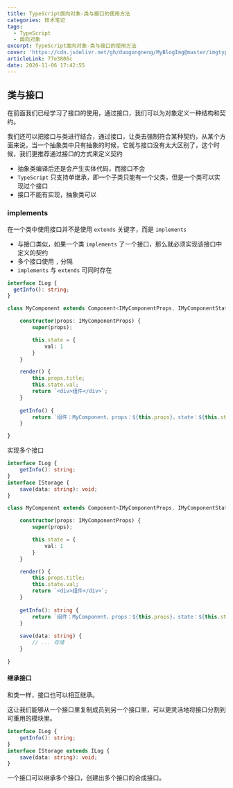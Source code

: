 ```yaml
---
title: TypeScript面向对象-类与接口的使用方法
categories: 技术笔记
tags:
  - TypeScript
  - 面向对象
excerpt: TypeScript面向对象-类与接口的使用方法
cover: 'https://cdn.jsdelivr.net/gh/duogongneng/MyBlogImg@master/imgtypescriptmianxiangduix.png'
articleLink: 77e3806c
date: 2020-11-06 17:42:55
---
```


## 类与接口

在前面我们已经学习了接口的使用，通过接口，我们可以为对象定义一种结构和契约。

我们还可以把接口与类进行结合，通过接口，让类去强制符合某种契约，从某个方面来说，当一个抽象类中只有抽象的时候，它就与接口没有太大区别了，这个时候，我们更推荐通过接口的方式来定义契约

- 抽象类编译后还是会产生实体代码，而接口不会
- `TypeScript` 只支持单继承，即一个子类只能有一个父类，但是一个类可以实现过个接口
- 接口不能有实现，抽象类可以

### implements

在一个类中使用接口并不是使用 `extends` 关键字，而是 `implements`

- 与接口类似，如果一个类 `implements` 了一个接口，那么就必须实现该接口中定义的契约
- 多个接口使用 `,` 分隔
- `implements` 与 `extends` 可同时存在

```typescript
interface ILog {
  getInfo(): string;
}

class MyComponent extends Component<IMyComponentProps, IMyComponentState> implements ILog {

    constructor(props: IMyComponentProps) {
        super(props);

        this.state = {
            val: 1
        }
    }

    render() {
      	this.props.title;
        this.state.val;
        return `<div>组件</div>`;
    }
  
  	getInfo() {
      	return `组件：MyComponent，props：${this.props}，state：${this.state}`;
    }

}
```

实现多个接口

```typescript
interface ILog {
    getInfo(): string;
}
interface IStorage {
    save(data: string): void;
}

class MyComponent extends Component<IMyComponentProps, IMyComponentState> implements ILog, IStorage {

    constructor(props: IMyComponentProps) {
        super(props);

        this.state = {
            val: 1
        }
    }

    render() {
      	this.props.title;
        this.state.val;
        return `<div>组件</div>`;
    }
  
  	getInfo(): string {
      	return `组件：MyComponent，props：${this.props}，state：${this.state}`;
    }
  
  	save(data: string) {
      	// ... 存储
    }

}
```

#### 继承接口

和类一样，接口也可以相互继承。

这让我们能够从一个接口里复制成员到另一个接口里，可以更灵活地将接口分割到可重用的模块里。

```typescript
interface ILog {
    getInfo(): string;
}
interface IStorage extends ILog {
    save(data: string): void;
}
```

一个接口可以继承多个接口，创建出多个接口的合成接口。